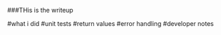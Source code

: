 ###THis is the writeup
<!-- A writeup explaining your own individual contributions to the project.
 -->
#what i did
    #unit tests
    #return values
    #error handling
#developer notes
#